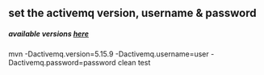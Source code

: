## set the activemq version, username & password
##### available versions [here](https://search.maven.org/search?q=g:org.apache.activemq%20AND%20a:activemq-pool&core=gav)
mvn -Dactivemq.version=5.15.9 -Dactivemq.username=user -Dactivemq.password=password clean test